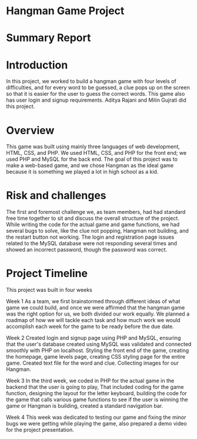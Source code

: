 # Hangman Game Project

# Summary Report

# Introduction
In this project, we worked to build a hangman game with four levels of difficulties, and for 
every word to be guessed, a clue pops up on the screen so that it is easier for the user to guess 
the correct words. This game also has user login and signup requirements.
Aditya Rajani and Milin Gujrati did this project.

# Overview
This game was built using mainly three languages of web development, HTML, CSS, and PHP. 
We used HTML, CSS, and PHP for the front end; we used PHP and MySQL for the back end. The 
goal of this project was to make a web-based game, and we chose Hangman as the ideal game
because it is something we played a lot in high school as a kid. 

# Risk and challenges
The first and foremost challenge we, as team members, had had standard free time together to 
sit and discuss the overall structure of the project.
While writing the code for the actual game and game functions, we had several bugs to solve, 
like the clue not popping, Hangman not building, and the restart button not working.
The login and registration page issues related to the MySQL database were not responding 
several times and showed an incorrect password, though the password was correct. 

# Project Timeline
This project was built in four weeks

Week 1
As a team, we first brainstormed through different ideas of what game we could build, and
once we were affirmed that the hangman game was the right option for us, we both divided 
our work equally. We planned a roadmap of how we will tackle each task and how much work 
we would accomplish each week for the game to be ready before the due date. 

Week 2
Created login and signup page using PHP and MySQL, ensuring that the user's database created 
using MySQL was validated and connected smoothly with PHP on localhost. 
Styling the front end of the game, creating the homepage, game levels page, creating CSS 
styling page for the entire game. 
Created text file for the word and clue. Collecting images for our Hangman.

Week 3
In the third week, we coded in PHP for the actual game in the backend that the user is going to 
play,
That included coding for the game function, designing the layout for the letter keyboard, 
building the code for the game that calls various game functions to see if the user is winning the 
game or Hangman is building, created a standard navigation bar.

Week 4 
This week was dedicated to testing our game and fixing the minor bugs we were getting while 
playing the game, also prepared a demo video for the project presentation.
